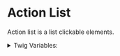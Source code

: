# Action List

Action list is a list clickable elements.

<details>
  <summary>Twig Variables:</summary>
    heading : Title of the action list component,
    text : description of the list,
    links : an array of links
</details>
